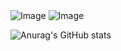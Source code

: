 
<img src="https://capsule-render.vercel.app/api?type=waving&color=FFA500&height=150&section=header" alt="Image" />
  
  
<img src="https://capsule-render.vercel.app/api?type=waving&color=FFA500&height=150&section=footer" alt="Image" />

![Anurag's GitHub stats](https://github-readme-stats.vercel.app/api?username=seongcheollee&show_icons=true&theme=merco)
